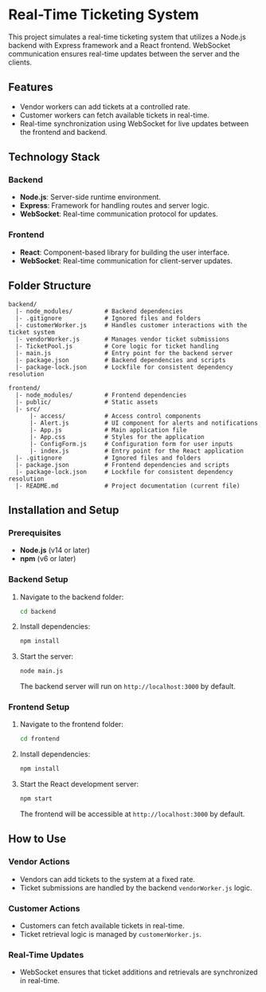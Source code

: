 # Real-Time Ticketing System

This project simulates a real-time ticketing system that utilizes a Node.js backend with Express framework and a React frontend. WebSocket communication ensures real-time updates between the server and the clients.

## Features

- Vendor workers can add tickets at a controlled rate.
- Customer workers can fetch available tickets in real-time.
- Real-time synchronization using WebSocket for live updates between the frontend and backend.

## Technology Stack

### Backend

- **Node.js**: Server-side runtime environment.
- **Express**: Framework for handling routes and server logic.
- **WebSocket**: Real-time communication protocol for updates.

### Frontend

- **React**: Component-based library for building the user interface.
- **WebSocket**: Real-time communication for client-server updates.

## Folder Structure

```
backend/
  |- node_modules/         # Backend dependencies
  |- .gitignore            # Ignored files and folders
  |- customerWorker.js     # Handles customer interactions with the ticket system
  |- vendorWorker.js       # Manages vendor ticket submissions
  |- TicketPool.js         # Core logic for ticket handling
  |- main.js               # Entry point for the backend server
  |- package.json          # Backend dependencies and scripts
  |- package-lock.json     # Lockfile for consistent dependency resolution

frontend/
  |- node_modules/         # Frontend dependencies
  |- public/               # Static assets
  |- src/
      |- access/           # Access control components
      |- Alert.js          # UI component for alerts and notifications
      |- App.js            # Main application file
      |- App.css           # Styles for the application
      |- ConfigForm.js     # Configuration form for user inputs
      |- index.js          # Entry point for the React application
  |- .gitignore            # Ignored files and folders
  |- package.json          # Frontend dependencies and scripts
  |- package-lock.json     # Lockfile for consistent dependency resolution
  |- README.md             # Project documentation (current file)
```

## Installation and Setup

### Prerequisites

- **Node.js** (v14 or later)
- **npm** (v6 or later)

### Backend Setup

1. Navigate to the backend folder:
   ```bash
   cd backend
   ```
2. Install dependencies:
   ```bash
   npm install
   ```
3. Start the server:
   ```bash
   node main.js
   ```
   The backend server will run on `http://localhost:3000` by default.

### Frontend Setup

1. Navigate to the frontend folder:
   ```bash
   cd frontend
   ```
2. Install dependencies:
   ```bash
   npm install
   ```
3. Start the React development server:
   ```bash
   npm start
   ```
   The frontend will be accessible at `http://localhost:3000` by default.

## How to Use

### Vendor Actions

- Vendors can add tickets to the system at a fixed rate.
- Ticket submissions are handled by the backend `vendorWorker.js` logic.

### Customer Actions

- Customers can fetch available tickets in real-time.
- Ticket retrieval logic is managed by `customerWorker.js`.

### Real-Time Updates

- WebSocket ensures that ticket additions and retrievals are synchronized in real-time.
